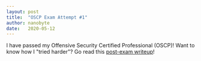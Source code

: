 ```yaml
---
layout: post
title:  "OSCP Exam Attempt #1"
author: nanobyte
date:   2020-05-12
---
```


I have passed my Offensive Security Certified Professional (OSCP)! Want to know how I "tried harder"? Go read this <a href="http://nanobytesecurity.com/2020/05/12/post-oscp-exam-writeup.html">post-exam writeup</a>!
